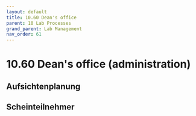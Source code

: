 ```yaml
---
layout: default
title: 10.60 Dean's office
parent: 10 Lab Processes
grand_parent: Lab Management
nav_order: 61
---
```


# 10.60 Dean's office (administration)

## Aufsichtenplanung

## Scheinteilnehmer